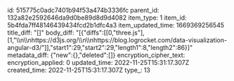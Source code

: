 id: 515775c0adc7401b94f53a474b3336fc
parent_id: 132a82e2592646da9d0be89d8d9d4082
item_type: 1
item_id: 5b4fda7ff48146439434fcd2b1dfc4a3
item_updated_time: 1669369256545
title_diff: "[]"
body_diff: "[{\"diffs\":[[0,\"three.js\"],[1,\"\\\n\\\nhttps://d3js.org/\\\n\\\nhttps://blog.logrocket.com/data-visualization-angular-d3/\"]],\"start1\":29,\"start2\":29,\"length1\":8,\"length2\":86}]"
metadata_diff: {"new":{},"deleted":[]}
encryption_cipher_text: 
encryption_applied: 0
updated_time: 2022-11-25T15:31:17.307Z
created_time: 2022-11-25T15:31:17.307Z
type_: 13